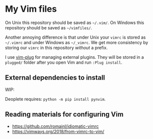 # My Vim files

On Unix this repository should be saved as `~/.vim/`.
On Windows this repository should be saved as `~/vimfiles/`.

Another annoying difference is that under Unix your `vimrc` is stored as `~/.vimrc` and under Windows as `~/_vimrc`.
We get more consistency by storing our `vimrc` in this repository *without* a prefix.

I use [vim-plug](https://github.com/junegunn/vim-plug) for managing external plugins.
They will be stored in a `plugged/` folder after you open Vim and run `:Plug install`.

## External dependencies to install

WIP:

Deoplete requires: `python -m pip install pynvim`.


## Reading materials for configuring Vim

- https://github.com/romainl/idiomatic-vimrc
- https://vimways.org/2018/from-vimrc-to-vim/
